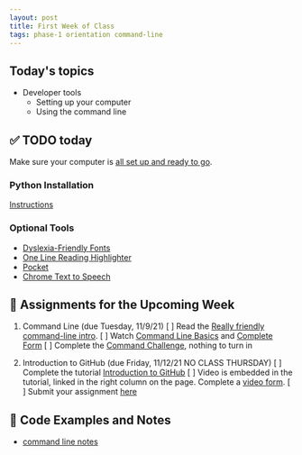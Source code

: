 ```yaml
---
layout: post
title: First Week of Class
tags: phase-1 orientation command-line 
---
```


## Today's topics

- Developer tools
  - Setting up your computer
  - Using the command line

## ✅ TODO today

Make sure your computer is [all set up and ready to go](https://www.notion.so/momentumlearn/Computer-Set-up-Instructions-42f17179ea9c4c769833cf9dc7890e20).

### Python Installation

[Instructions](https://www.notion.so/momentumlearn/Computer-Set-up-Instructions-42f17179ea9c4c769833cf9dc7890e20)

### Optional Tools

- [Dyslexia-Friendly Fonts](https://dev.to/deadlybyte/have-dyslexia-make-coding-easier-in-visual-studio-code-4kmg)
- [One Line Reading Highlighter](https://chrome.google.com/webstore/detail/oneline/pfdihdpobdolfdpoanloglnekonnhglh?hl=en-US)
- [Pocket](https://getpocket.com/)
- [Chrome Text to Speech](https://www.howtogeek.com/423643/how-to-use-google-chromes-hidden-reader-mode/)


## 🔖 Assignments for the Upcoming Week
1. Command Line (due Tuesday, 11/9/21)
  [ ] Read the [Really friendly command-line intro](https://drive.google.com/open?id=1E4ALJrjclTYE4C6lwIV517-SOXiZ-Dqb).
  [ ] Watch [Command Line Basics](https://www.loom.com/share/8b715d0e71f9427c9551c3d09a28fe40) and [Complete Form](https://forms.gle/MHkQnbX35i2KVjsq9)
  [ ] Complete the [Command Challenge](https://cmdchallenge.com), nothing to turn in

2. Introduction to GitHub (due Friday, 11/12/21 NO CLASS THURSDAY)
  [ ] Complete the tutorial [Introduction to GitHub](https://lab.github.com/githubtraining/introduction-to-github)
  [ ] Video is embedded in the tutorial, linked in the right column on the page. Complete a [video form](https://forms.gle/MHkQnbX35i2KVjsq9). 
  [ ] Submit your assignment [here](https://forms.gle/rnBMWN2e9dHVjZfC7)


## 🦉 Code Examples and Notes 

- [command line notes](https://github.com/momentum-pt-team-3/notes/blob/main/command-line.md)





